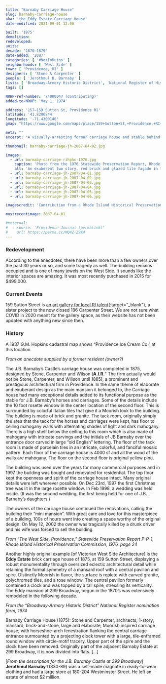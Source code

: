 ```yaml
---
title: "Barnaby Carriage House"
slug: barnaby-carriage-house
aka: 'the Eddy Estate Carriage House'
date-modified: 2021-09-01 12:00

built: '1875'
demolition:
redeveloped:
units:
decade: '1870-1879'
date-added: '2007'
categories: [ '#NotInRuins' ]
neighborhoods: [ 'West Side' ]
town: [ 'Providence, RI' ]
designers: [ 'Stone & Carpenter' ]
people: [ 'Jerothmul B. Barnaby' ]
lists: [ 'Broadway-Armory Historic District', 'National Register of Historic Places' ]
tags: []

NRHP-ref-number: '74000047 (contributing)'
added-to-NRHP: 'May 1, 1974'

address: '157–159 Sutton St, Providence RI'
latitude: '41.8206244'
longitude: '-71.4300146'
gmap: "https://www.google.com/maps/place/159+Sutton+St,+Providence,+RI+02903/@41.8206244,-71.4300146,17z/data=!3m1!4b1!4m5!3m4!1s0x89e4457510f7ef6f:0x115c73259c1e9c82!8m2!3d41.8206244!4d-71.4278259"

meta: ""
excerpt: "A visually-arresting former carriage house and stable behind one of Broadway’s most ornate mansions"

thumbnail: barnaby-carriage-jh-2007-04-02.jpg

images:
  - url: barnaby-carriage-rihphc-1976.jpg
    caption: 'Photo from the 1976 Statewide Preservation Report, Rhode Island Historical Preservation Commission'
    alt: 'An exuberent two story, red brick and glazed tile façade in the Queen Anne style, with a large central rosette window placed on a short tower, a mansard roof with half-round topped windows, with a central garage door entrance flanked by a triplet window grouping on either side featuring small rosettes at the top of a thin, tall window or door opening.'
  - url: barnaby-carriage-jh-2007-04-01.jpg
  - url: barnaby-carriage-jh-2007-04-02.jpg
  - url: barnaby-carriage-jh-2007-04-03.jpg
  - url: barnaby-carriage-jh-2007-04-04.jpg
  - url: barnaby-carriage-jh-2007-04-05.jpg
  - url: barnaby-carriage-jh-2007-04-06.jpg

imagescredit: 'Contribution from a Rhode Island Historical Preservation Commission report'

mostrecentimage: 2007-04-01

#external:
#  - source: 'Providence Journal (permalink)'
#    url: https://perma.cc/MQ4Z-Z9K4
---
```


### Redevelopment

According to the anecdotes, there have been more than a few owners over the past 30 years or so, and some tragedy as well. The building remains occupied and is one of many  jewels on the West Side. It sounds like the interior spaces are amazing. It was most recently purchased in 2015 for $499,000. 


### Current Events

159 Sutton Street is [an art gallery for local RI talent](//sutton.gallery/about){:target="_blank"}, a sister project to the now closed 186 Carpenter Street. We are not sure what COVID in 2020 meant for the gallery space, as their website has not been updated with anything new since then. 


### History

A 1937 G.M. Hopkins cadastral map shows “Providence Ice Cream Co.” at this location. 


_From an anecdote supplied by a former resident (owner?)_

The J.B. Barnaby’s Castle’s carriage house was completed in 1875, designed by Stone, Carpenter and Wilson (**A.I.R.**" The firm actually would not be Stone, Carpenter, and Willson until 1885), a prominent and prestigious architectural firm in Providence. In the same theme of elaborate and exuberant design as the main mansion it belonged to, the Carriage house had many exceptional details added to its functional purpose as the stable for J.B. Barnaby’s horses and carriages. Some of the details include the 10 foot rosette window in the center location of the second floor. This is surrounded by colorful Italian tiles that give it a Moorish look to the building. The building is made of brick and granite. The tack room, originally simply the area that the tack for the horses and carriages were kept, has floor to ceiling mahogany walls with alternating shades of light and dark mahogany. There is a high shelf below the ceiling to this room which is also made of mahogany with intricate carvings and the initials of JB Barnaby over the entrance door carved in large “old English” lettering. The floor of the tack room is made of porcelain tiles in an intricate, colorful, and fanciful mosaic pattern. Each floor of the carriage house is 4000  sf and all the wood of the walls are mahogany. The floor on the second floor is original yellow pine.

The building was used over the years for many commercial purposes and in 1997 the building was bought and renovated for residential. The top floor kept the openness and spirit of the carriage house intact. Many original details were left wherever possible. On Dec 23rd, 1997 the first Christmas tree was lit in the large rosette window. In Feb 1998, a wedding was held inside. (It was the second wedding, the first being held for one of J.B. Barnaby’s daughters.) 

The owners of the carriage house continued the renovations, calling the building their “mini mansion”. With great care and love for this masterpiece of a building, 100s of hours went into creating a space worthy of the original design. On May 12, 2002 the owner was tragically killed by a drunk driver and his wife was forced to sell the building. 


_From “The West Side, Providence,” Statewide Preservation Report P-P-1, Rhode Island Historical Preservation Commission, 1976, page 24_

Another highly original example [of Victorian West Side Architecture] is the **Eddy Estate** brick carriage house of 1875, at 159 Sutton Street, displaying a robust monumentality through oversized eclectic architectural detail while retaining the formal symmetry of a mansard roof with a central pavilion and spire. Distinctly Moorish in flavor, the surface is replete with carved granite, polychromed tiles, and a rose window. The central pavilion formerly contained a clock and was topped by a tall spire, stressing its verticality. The Eddy mansion at 299 Broadway, begun in the 1870’s was extensively remodeled in the following decade.


_From the “Broadway-Armory Historic District” National Register nomination form, 1974_

Barnaby Carriage House (1875): Stone and Carpenter, architects; 1-story; mansard; brick-and-stone, large and elaborate, Moorish inspired carriage house; with
horseshoe-arch fenestration flanking the central carriage entrance surmounted by a projecting clock tower with a large, tile-enframed round window with circle-motif tracery. Upper part of the spire and the clock have been removed. Originally part of the adjacent Barnaby Estate at 299 Broadway, it is now divided into flats. […]

[_From the description for the J.B. Baranby Castle at 299 Broadway_] **Jerothmul Barnaby** (1830-89) was a self-made magnate in ready-to-wear clothing and had a large store at 180-204 Westminster Street. He left an estate of almost $2 million.
